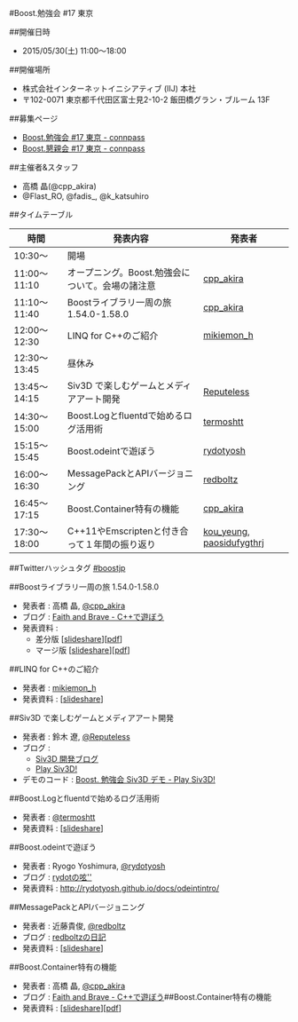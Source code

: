 #Boost.勉強会 #17 東京

##開催日時
- 2015/05/30(土) 11:00〜18:00


##開催場所
- 株式会社インターネットイニシアティブ (IIJ) 本社
- 〒102-0071 東京都千代田区富士見2-10-2 飯田橋グラン・ブルーム 13F


##募集ページ
- [Boost.勉強会 #17 東京 - connpass](http://connpass.com/event/14355/)
- [Boost.懇親会 #17 東京 - connpass](http://connpass.com/event/15094/)


##主催者&スタッフ
- 高橋 晶(@cpp_akira)
- @Flast_RO, @fadis_, @k_katsuhiro


##タイムテーブル

| 時間 | 発表内容 | 発表者 |
|------|----------|--------|
| 10:30〜      | 開場 | |
| 11:00〜11:10 | オープニング。Boost.勉強会について。会場の諸注意 | [cpp_akira](https://twitter.com/cpp_akira) |
| 11:10〜11:40 | Boostライブラリ一周の旅 1.54.0-1.58.0 | [cpp_akira](https://twitter.com/cpp_akira) |
| 12:00〜12:30 | LINQ for C++のご紹介 | [mikiemon_h](https://twitter.com/mikiemon_h) |
| 12:30〜13:45 | 昼休み | |
| 13:45〜14:15 | Siv3D で楽しむゲームとメディアアート開発 | [Reputeless](https://twitter.com/Reputeless) |
| 14:30〜15:00 | Boost.Logとfluentdで始めるログ活用術 | [termoshtt](https://twitter.com/termoshtt) |
| 15:15〜15:45 | Boost.odeintで遊ぼう | [rydotyosh](https://twitter.com/rydotyosh) |
| 16:00〜16:30 | MessagePackとAPIバージョニング | [redboltz](https://twitter.com/redboltz) |
| 16:45〜17:15 | Boost.Container特有の機能 | [cpp_akira](https://twitter.com/cpp_akira) |
| 17:30〜18:00 | C\+\+11やEmscriptenと付き合って１年間の振り返り | [kou_yeung](https://twitter.com/kou_yeung), [paosidufygthrj](https://twitter.com/paosidufygthrj) |


##Twitterハッシュタグ
[#boostjp](http://twitter.com/search?q=%23boostjp)


##Boostライブラリ一周の旅 1.54.0-1.58.0
- 発表者 : 高橋 晶, [@cpp_akira](https://twitter.com/cpp_akira)
- ブログ : [Faith and Brave - C++で遊ぼう](http://faithandbrave.hateblo.jp/)
- 発表資料 :
	- 差分版 [[slideshare](http://www.slideshare.net/faithandbrave/boost-tour-1580)][[pdf](https://dl.dropboxusercontent.com/u/1682460/presentation/boost_17/boost_tour_1_58_0.pdf)]
	- マージ版 [[slideshare](http://www.slideshare.net/faithandbrave/boost-tour-1580-merge)][[pdf](https://dl.dropboxusercontent.com/u/1682460/presentation/boost_17/boost_tour_1_58_0_merge.pdf)]


##LINQ for C++のご紹介
- 発表者 : [mikiemon_h](https://twitter.com/mikiemon_h)
- 発表資料 : [[slideshare](http://www.slideshare.net/miki_hirofumi/boost17-cpplinq)]


##Siv3D で楽しむゲームとメディアアート開発
- 発表者 : 鈴木 遼, [@Reputeless](https://twitter.com/Reputeless)
- ブログ :
	- [Siv3D 開発ブログ](http://siv3d.hateblo.jp/)
	- [Play Siv3D!](http://play-siv3d.hateblo.jp/)
- デモのコード : [Boost. 勉強会 Siv3D デモ - Play Siv3D!](http://play-siv3d.hateblo.jp/entry/boost17)


##Boost.Logとfluentdで始めるログ活用術
- 発表者 : [@termoshtt](https://twitter.com/termoshtt)
- 発表資料 : [[slideshare](http://www.slideshare.net/termoshtt/boostlogfluentd)]


##Boost.odeintで遊ぼう
- 発表者 : Ryogo Yoshimura, [@rydotyosh](https://twitter.com/rydotyosh)
- ブログ : [rydotの呟''](http://rydot.hatenablog.com/)
- 発表資料 : <http://rydotyosh.github.io/docs/odeintintro/>


##MessagePackとAPIバージョニング
- 発表者 : 近藤貴俊, [@redboltz](https://twitter.com/redboltz)
- ブログ : [redboltzの日記](http://d.hatena.ne.jp/redboltz/)
- 発表資料 : [[slideshare](http://www.slideshare.net/taka111/boost-sg-msgpack)]


##Boost.Container特有の機能
- 発表者 : 高橋 晶, [@cpp_akira](https://twitter.com/cpp_akira)
- ブログ : [Faith and Brave - C++で遊ぼう](http://faithandbrave.hateblo.jp/)##Boost.Container特有の機能
- 発表資料 : [[slideshare](http://www.slideshare.net/faithandbrave/boost-container-feature)][[pdf](https://dl.dropboxusercontent.com/u/1682460/presentation/boost_17/boost_container_feature.pdf)]

